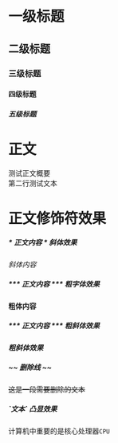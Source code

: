
# 一级标题

## 二级标题

### 三级标题

#### 四级标题

##### 五级标题

# 正文

测试正文概要<br>
第二行测试文本

# 正文修饰符效果

##### \* 正文内容 \* 斜体效果

*斜体内容*

##### \*\*\* 正文内容 \*\*\* 粗字体效果

**粗体内容**

##### \*\*\* 正文内容 \*\*\* 粗斜体效果

***粗斜体效果***

##### \~\~ 删除线 \~\~

~~这是一段需要删除的文本~~

##### \`文本\` 凸显效果

计算机中重要的是核心处理器`CPU`
